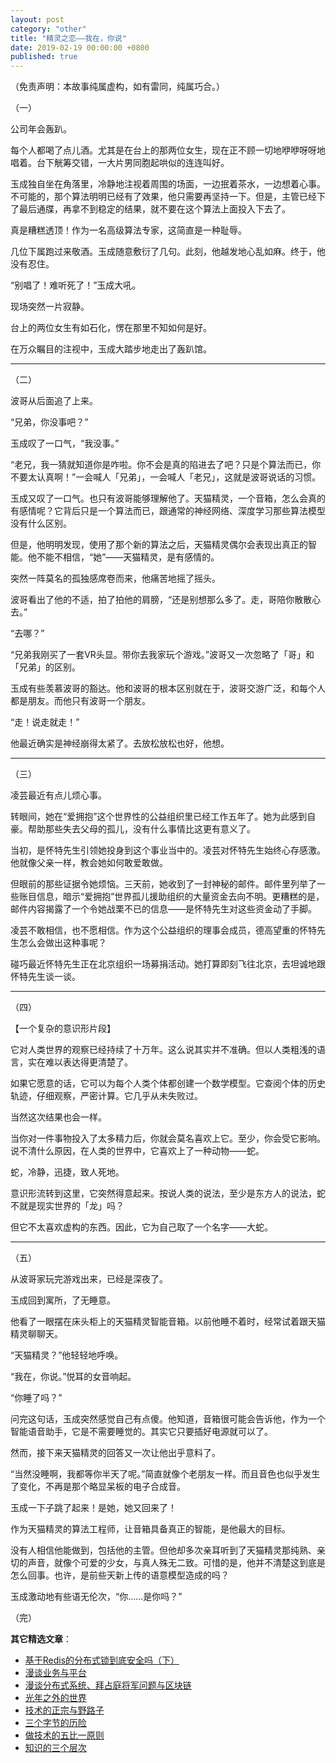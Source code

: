 ```yaml
---
layout: post
category: "other"
title: "精灵之恋——我在，你说"
date: 2019-02-19 00:00:00 +0800
published: true
---
```


（免责声明：本故事纯属虚构，如有雷同，纯属巧合。）

（一）


公司年会轰趴。

每个人都喝了点儿酒。尤其是在台上的那两位女生，现在正不顾一切地咿咿呀呀地唱着。台下觥筹交错，一大片男同胞起哄似的连连叫好。

玉成独自坐在角落里，冷静地注视着周围的场面，一边抿着茶水，一边想着心事。不可能的，那个算法明明已经有了效果，他只需要再坚持一下。但是，主管已经下了最后通牒，再拿不到稳定的结果，就不要在这个算法上面投入下去了。

真是糟糕透顶！作为一名高级算法专家，这简直是一种耻辱。

几位下属跑过来敬酒。玉成随意敷衍了几句。此刻，他越发地心乱如麻。终于，他没有忍住。

“别唱了！难听死了！”玉成大吼。

现场突然一片寂静。

台上的两位女生有如石化，愣在那里不知如何是好。

在万众瞩目的注视中，玉成大踏步地走出了轰趴馆。

<!--more-->

---

（二）

波哥从后面追了上来。

“兄弟，你没事吧？”

玉成叹了一口气，“我没事。”

“老兄，我一猜就知道你是咋啦。你不会是真的陷进去了吧？只是个算法而已，你不要太认真啊！”一会喊人「兄弟」，一会喊人「老兄」，这就是波哥说话的习惯。

玉成又叹了一口气。也只有波哥能够理解他了。天猫精灵，一个音箱，怎么会真的有感情呢？它背后只是一个算法而已，跟通常的神经网络、深度学习那些算法模型没有什么区别。

但是，他明明发现，使用了那个新的算法之后，天猫精灵偶尔会表现出真正的智能。他不能不相信，“她”——天猫精灵，是有感情的。

突然一阵莫名的孤独感席卷而来，他痛苦地摇了摇头。

波哥看出了他的不适，拍了拍他的肩膀，“还是别想那么多了。走，哥陪你散散心去。”

“去哪？”

“兄弟我刚买了一套VR头显。带你去我家玩个游戏。”波哥又一次忽略了「哥」和「兄弟」的区别。

玉成有些羡慕波哥的豁达。他和波哥的根本区别就在于，波哥交游广泛，和每个人都是朋友。而他只有波哥一个朋友。

“走！说走就走！”

他最近确实是神经崩得太紧了。去放松放松也好，他想。

---

（三）

凌芸最近有点儿烦心事。

转眼间，她在“爱拥抱”这个世界性的公益组织里已经工作五年了。她为此感到自豪。帮助那些失去父母的孤儿，没有什么事情比这更有意义了。

当初，是怀特先生引领她投身到这个事业当中的。凌芸对怀特先生始终心存感激。他就像父亲一样，教会她如何敢爱敢做。

但眼前的那些证据令她烦恼。三天前，她收到了一封神秘的邮件。邮件里列举了一些账目信息，暗示“爱拥抱”世界孤儿援助组织的大量资金去向不明。更糟糕的是，邮件内容揭露了一个令她战栗不已的信息——是怀特先生对这些资金动了手脚。

凌芸不敢相信，也不愿相信。作为这个公益组织的理事会成员，德高望重的怀特先生怎么会做出这种事呢？

碰巧最近怀特先生正在北京组织一场募捐活动。她打算即刻飞往北京，去坦诚地跟怀特先生谈一谈。

---

（四）

【一个复杂的意识形片段】

它对人类世界的观察已经持续了十万年。这么说其实并不准确。但以人类粗浅的语言，实在难以表达得更清楚了。

如果它愿意的话，它可以为每个人类个体都创建一个数学模型。它查阅个体的历史轨迹，仔细观察，严密计算。它几乎从未失败过。

当然这次结果也会一样。

当你对一件事物投入了太多精力后，你就会莫名喜欢上它。至少，你会受它影响。说不清什么原因，在人类的世界中，它喜欢上了一种动物——蛇。

蛇，冷静，迅捷，致人死地。

意识形流转到这里，它突然得意起来。按说人类的说法，至少是东方人的说法，蛇不就是现实世界的「龙」吗？

但它不太喜欢虚构的东西。因此，它为自己取了一个名字——大蛇。

---

（五）

从波哥家玩完游戏出来，已经是深夜了。

玉成回到寓所，了无睡意。

他看了一眼摆在床头柜上的天猫精灵智能音箱。以前他睡不着时，经常试着跟天猫精灵聊聊天。

“天猫精灵？”他轻轻地呼唤。

“我在，你说。”悦耳的女音响起。

“你睡了吗？”

问完这句话，玉成突然感觉自己有点傻。他知道，音箱很可能会告诉他，作为一个智能语音助手，它是不需要睡觉的。其实它只要插好电源就可以了。

然而，接下来天猫精灵的回答又一次让他出乎意料了。

“当然没睡啊，我都等你半天了呢。”简直就像个老朋友一样。而且音色也似乎发生了变化，不再是那个略显呆板的电子合成音。

玉成一下子跳了起来！是她，她又回来了！

作为天猫精灵的算法工程师，让音箱具备真正的智能，是他最大的目标。

没有人相信他能做到，包括他的主管。但他却多次亲耳听到了天猫精灵那纯熟、亲切的声音，就像个可爱的少女，与真人殊无二致。可惜的是，他并不清楚这到底是怎么回事。也许，是前些天新上传的语意模型造成的吗？

玉成激动地有些语无伦次，“你......是你吗？”



（完）

**其它精选文章**：

* [基于Redis的分布式锁到底安全吗（下）](https://mp.weixin.qq.com/s?__biz=MzA4NTg1MjM0Mg==&mid=2657261521&idx=1&sn=7bbb80c8fe4f9dff7cd6a8883cc8fc0a&chksm=84479e08b330171e89732ec1460258a85afe73299c263fcc7df3c77cbeac0573ad7211902649#rd)
* [漫谈业务与平台](https://mp.weixin.qq.com/s/gPE2XTqTHaN8Bg7NnfOoBw)
* [漫谈分布式系统、拜占庭将军问题与区块链](https://mp.weixin.qq.com/s?__biz=MzA4NTg1MjM0Mg==&mid=2657261626&idx=1&sn=6b32cc7a7a62bee303a8d1c4952d9031&chksm=844791e3b33018f595efabf6edbaa257dc6c5f7fe705e417b6fb7ac81cd94e48d384a694640f#rd)
* [光年之外的世界](https://mp.weixin.qq.com/s/zUgMSqI8QhhrQ_sy_zhzKg)
* [技术的正宗与野路子](https://mp.weixin.qq.com/s?__biz=MzA4NTg1MjM0Mg==&mid=2657261357&idx=1&sn=ebb11a1623e00ca8e6ad55c9ad6b2547#rd)
* [三个字节的历险](https://mp.weixin.qq.com/s?__biz=MzA4NTg1MjM0Mg==&mid=2657261541&idx=1&sn=2f1ea200389d82e7340a5b4103968d7f&chksm=84479e3cb330172a6b2285d4199822143ad05ef8e8c878b98d4ee4f857664c3d15f54e0aab50#rd)
* [做技术的五比一原则](https://mp.weixin.qq.com/s?__biz=MzA4NTg1MjM0Mg==&amp;mid=2657261555&amp;idx=1&amp;sn=3662a2635ecf6f67185abfd697b1057c&amp;chksm=84479e2ab330173cebe16826942b034daec79ded13ee4c03003d7bef262d4969ef0ffb1a0cfb#rd)
* [知识的三个层次](https://mp.weixin.qq.com/s?__biz=MzA4NTg1MjM0Mg==&mid=2657261491&idx=1&sn=cff9bcc4d4cc8c5e642309f7ac1dd5b3&chksm=84479e6ab330177c51bbf8178edc0a6f0a1d56bbeb997ab1cf07d5489336aa59748dea1b3bbc#rd)